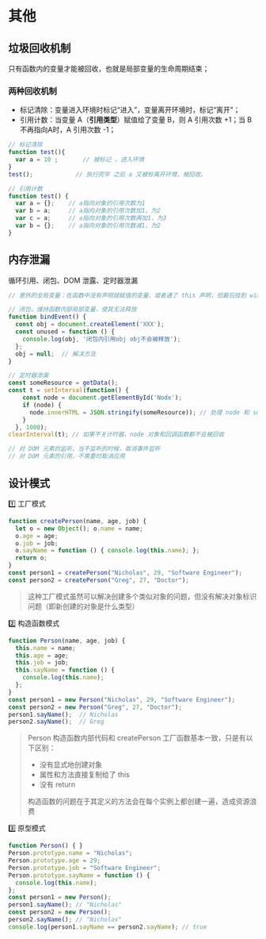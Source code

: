# 其他

## 垃圾回收机制

只有函数内的变量才能被回收，也就是局部变量的生命周期结束；

### 两种回收机制

* 标记清除：变量进入环境时标记“进入”，变量离开环境时，标记“离开”；
* 引用计数：当变量 A（**引用类型**）赋值给了变量 B，则 A 引用次数 +1；当 B 不再指向A时，A 引用次数 -1；

```javascript
// 标记清除
function test(){
  var a = 10 ;       // 被标记 ，进入环境 
}
test();            // 执行完毕 之后 a 又被标离开环境，被回收。

// 引用计数
function test() {
  var a = {};    // a指向对象的引用次数为1
  var b = a;     // a指向对象的引用次数加1，为2
  var c = a;     // a指向对象的引用次数再加1，为3
  var b = {};    // a指向对象的引用次数减1，为2
}
```

## 内存泄漏

循环引用、闭包、DOM 泄露、定时器泄漏

```javascript
// 意外的全局变量：在函数中没有声明就赋值的变量，或者通了 this 声明，但最后挂到 window 上了

// 闭包，维持函数内部局部变量，使其无法释放
function bindEvent() {
  const obj = document.createElement('XXX');
  const unused = function () {
    console.log(obj, '闭包内引用obj obj不会被释放');
  };
  obj = null;  // 解决方法
}

// 定时器泄漏
const someResource = getData(); 
const t = setInterval(function() { 
    const node = document.getElementById('Node'); 
    if (node) { 
      node.innerHTML = JSON.stringify(someResource)); // 处理 node 和 someResource 
    } 
  }, 1000);
clearInterval(t); // 如果不关计时器，node 对象和回调函数都不会被回收

// 对 DOM 元素的监听，当不监听的时候，取消事件监听
// 对 DOM 元素的引用，不需要时取消应用
```

## 设计模式

1️⃣ 工厂模式

```javascript
function createPerson(name, age, job) {
  let o = new Object(); o.name = name;
  o.age = age;
  o.job = job;
  o.sayName = function () { console.log(this.name); };
  return o;
}
const person1 = createPerson("Nicholas", 29, "Software Engineer");
const person2 = createPerson("Greg", 27, "Doctor"); 
```

> 这种工厂模式虽然可以解决创建多个类似对象的问题，但没有解决对象标识问题（即新创建的对象是什么类型）

2️⃣ 构造函数模式

```javascript
function Person(name, age, job) {
  this.name = name;
  this.age = age;
  this.job = job;
  this.sayName = function () {
    console.log(this.name);
  };
}
const person1 = new Person("Nicholas", 29, "Software Engineer");
const person2 = new Person("Greg", 27, "Doctor");
person1.sayName();  // Nicholas 
person2.sayName();  // Greg 
```

> Person 构造函数内部代码和 createPerson 工厂函数基本一致，只是有以下区别：
>
> * 没有显式地创建对象
> * 属性和方法直接复制给了 this
> * 没有 return
>
> 构造函数的问题在于其定义的方法会在每个实例上都创建一遍，造成资源浪费

3️⃣ 原型模式

```javascript
function Person() { }
Person.prototype.name = "Nicholas";
Person.prototype.age = 29;
Person.prototype.job = "Software Engineer";
Person.prototype.sayName = function () {
  console.log(this.name);
};
const person1 = new Person();
person1.sayName(); // "Nicholas" 
const person2 = new Person();
person2.sayName(); // "Nicholas" 
console.log(person1.sayName == person2.sayName); // true 
```
